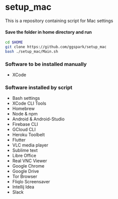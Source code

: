 # setup_mac

This is a repository containing script for Mac settings 

#### Save the folder in home directory and run

```sh
cd $HOME
git clone https://github.com/ggspark/setup_mac 
bash ./setup_mac/Main.sh
```

### Software to be installed manually
* XCode

### Software installed by script
* Bash settings
* XCode CLI Tools
* Homebrew
* Node & npm
* Android & Android-Studio
* Firebase CLI
* GCloud CLI
* Heroku Toolbelt
* Flutter
* VLC media player
* Sublime text
* Libre Office
* Real VNC Viewer
* Google Chrome
* Google Drive
* Tor Browser
* Fliqlo Screensaver
* Intellij Idea
* Slack